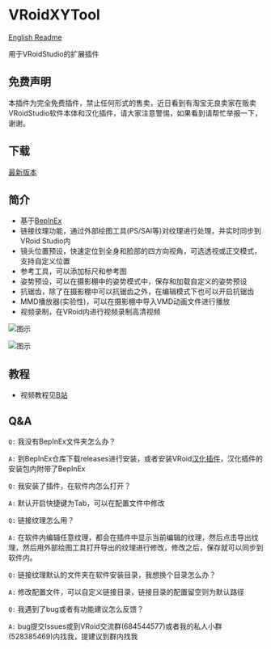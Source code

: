# VRoidXYTool

[English Readme](README_English.md)

用于VRoidStudio的扩展插件

## 免费声明
本插件为完全免费插件，禁止任何形式的售卖，近日看到有淘宝无良卖家在贩卖VRoidStudio软件本体和汉化插件，请大家注意警惕，如果看到请帮忙举报一下，谢谢。

## 下载
[最新版本][4]

## 简介

- 基于[BeplnEx][1]
- 链接纹理功能，通过外部绘图工具(PS/SAI等)对纹理进行处理，并实时同步到VRoid Studio内
- 镜头位置预设，快速定位到全身和脸部的四方向视角，可选透视或正交模式，支持自定义位置
- 参考工具，可以添加标尺和参考图
- 姿势预设，可以在摄影棚中的姿势模式中，保存和加载自定义的姿势预设
- 抗锯齿，除了在摄影棚中可以抗锯齿之外，在编辑模式下也可以开启抗锯齿
- MMD播放器(实验性)，可以在摄影棚中导入VMD动画文件进行播放
- 视频录制，在VRoid内进行视频录制高清视频

![图示](https://cdn.jsdelivr.net/gh/xiaoye97/VRoidXYTool@master/LinkTexturePreview.gif)

![图示](MMDPreview.gif)

## 教程

- 视频教程见[B站][2]

## Q&A

`Q:` 我没有BepInEx文件夹怎么办？

`A:` 到BepInEx仓库下载releases进行安装，或者安装VRoid[汉化插件][3]，汉化插件的安装包内附带了BepInEx

`Q:` 我安装了插件，在软件内怎么打开？

`A:` 默认开启快捷键为Tab，可以在配置文件中修改

`Q:` 链接纹理怎么用？

`A:` 在软件内编辑任意纹理，都会在插件中显示当前编辑的纹理，然后点击导出纹理，然后用外部绘图工具打开导出的纹理进行修改，修改之后，保存就可以同步到软件内。

`Q:` 链接纹理默认的文件夹在软件安装目录，我想换个目录怎么办？

`A:` 修改配置文件，可以自定义链接目录，链接目录的配置留空则为默认路径

`Q:` 我遇到了bug或者有功能建议怎么反馈？

`A:` bug提交Issues或到VRoid交流群(684544577)或者我的私人小群(528385469)内找我，提建议到群内找我


[1]: https://github.com/BepInEx/BepInEx/releases
[2]: https://www.bilibili.com/video/BV1TP4y1V7Qn/
[3]: https://www.bilibili.com/video/BV1BL41137Tc/
[4]: https://github.com/xiaoye97/VRoidXYTool/releases